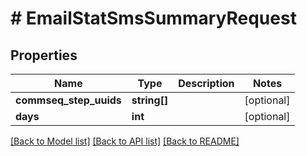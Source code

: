 # # EmailStatSmsSummaryRequest

## Properties

Name | Type | Description | Notes
------------ | ------------- | ------------- | -------------
**commseq_step_uuids** | **string[]** |  | [optional]
**days** | **int** |  | [optional]

[[Back to Model list]](../../README.md#models) [[Back to API list]](../../README.md#endpoints) [[Back to README]](../../README.md)
